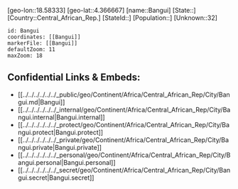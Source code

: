 ﻿---
location: [4.366667,18.58333]
mapzoom: [7,12] 
mapmarker: city 
type: City
tags:
- geo/City


SpocWebEntityId: 35916
isDeleted: false
confidential: public

---
[geo-lon::18.58333]
[geo-lat::4.366667]
[name::Bangui]
[State::]
[Country::Central_African_Rep.]
[StateId::]
[Population::]
[Unknown::32]


```leaflet
id: Bangui
coordinates: [[Bangui]]
markerFile: [[Bangui]]
defaultZoom: 11 
maxZoom: 18
```


## Confidential Links & Embeds: 
- [[../../../../../../_public/geo/Continent/Africa/Central_African_Rep/City/Bangui.md|Bangui]] 
- [[../../../../../../_internal/geo/Continent/Africa/Central_African_Rep/City/Bangui.internal|Bangui.internal]] 
- [[../../../../../../_protect/geo/Continent/Africa/Central_African_Rep/City/Bangui.protect|Bangui.protect]] 
- [[../../../../../../_private/geo/Continent/Africa/Central_African_Rep/City/Bangui.private|Bangui.private]] 
- [[../../../../../../_personal/geo/Continent/Africa/Central_African_Rep/City/Bangui.personal|Bangui.personal]] 
- [[../../../../../../_secret/geo/Continent/Africa/Central_African_Rep/City/Bangui.secret|Bangui.secret]] 
